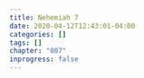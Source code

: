 ```yaml
---
title: Nehemiah 7
date: 2020-04-12T12:43:01-04:00
categories: []
tags: []
chapter: "007"
inprogress: false
---
```


